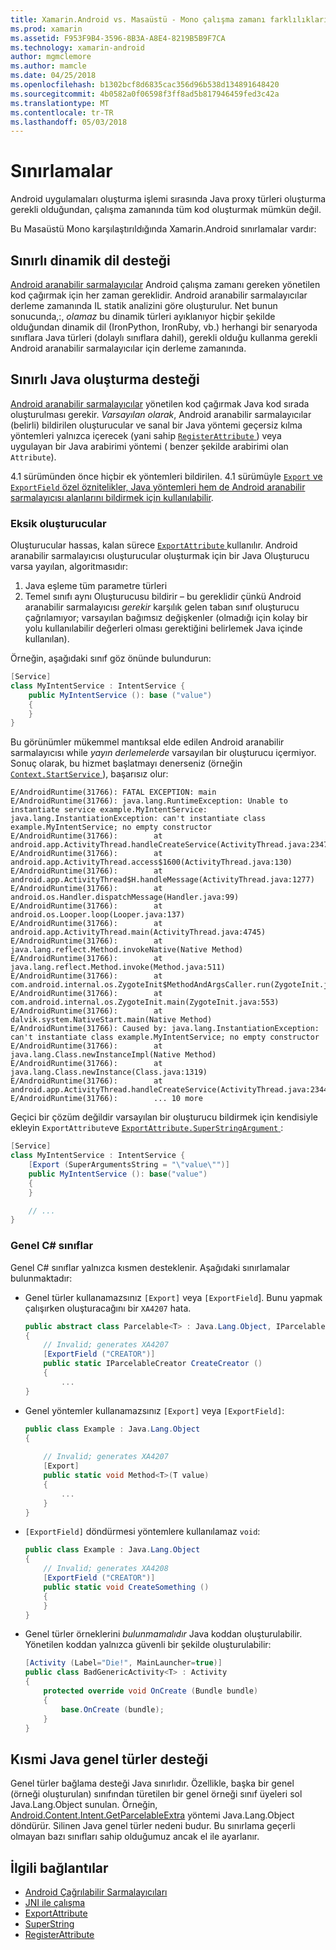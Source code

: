 ```yaml
---
title: Xamarin.Android vs. Masaüstü - Mono çalışma zamanı farklılıkları
ms.prod: xamarin
ms.assetid: F953F9B4-3596-8B3A-A8E4-8219B5B9F7CA
ms.technology: xamarin-android
author: mgmclemore
ms.author: mamcle
ms.date: 04/25/2018
ms.openlocfilehash: b1302bcf8d6835cac356d96b538d134891648420
ms.sourcegitcommit: 4b0582a0f06598f3ff8ad5b817946459fed3c42a
ms.translationtype: MT
ms.contentlocale: tr-TR
ms.lasthandoff: 05/03/2018
---
```

# <a name="limitations"></a>Sınırlamalar

Android uygulamaları oluşturma işlemi sırasında Java proxy türleri oluşturma gerekli olduğundan, çalışma zamanında tüm kod oluşturmak mümkün değil.

Bu Masaüstü Mono karşılaştırıldığında Xamarin.Android sınırlamalar vardır:


## <a name="limited-dynamic-language-support"></a>Sınırlı dinamik dil desteği

 [Android aranabilir sarmalayıcılar](~/android/platform/java-integration/android-callable-wrappers.md) Android çalışma zamanı gereken yönetilen kod çağırmak için her zaman gereklidir. Android aranabilir sarmalayıcılar derleme zamanında IL statik analizini göre oluşturulur. Net bunun sonucunda,:, *olamaz* bu dinamik türleri ayıklanıyor hiçbir şekilde olduğundan dinamik dil (IronPython, IronRuby, vb.) herhangi bir senaryoda sınıflara Java türleri (dolaylı sınıflara dahil), gerekli olduğu kullanma gerekli Android aranabilir sarmalayıcılar için derleme zamanında.


## <a name="limited-java-generation-support"></a>Sınırlı Java oluşturma desteği

[Android aranabilir sarmalayıcılar](~/android/platform/java-integration/android-callable-wrappers.md) yönetilen kod çağırmak Java kod sırada oluşturulması gerekir. *Varsayılan olarak*, Android aranabilir sarmalayıcılar (belirli) bildirilen oluşturucular ve sanal bir Java yöntemi geçersiz kılma yöntemleri yalnızca içerecek (yani sahip [ `RegisterAttribute` ](https://developer.xamarin.com/api/type/Android.Runtime.RegisterAttribute/)) veya uygulayan bir Java arabirimi yöntemi ( benzer şekilde arabirimi olan `Attribute`).
  
4.1 sürümünden önce hiçbir ek yöntemleri bildirilen. 4.1 sürümüyle [ `Export` ve `ExportField` özel öznitelikler, Java yöntemleri hem de Android aranabilir sarmalayıcısı alanlarını bildirmek için kullanılabilir](~/android/platform/java-integration/working-with-jni.md).

### <a name="missing-constructors"></a>Eksik oluşturucular

Oluşturucular hassas, kalan sürece [ `ExportAttribute` ](https://developer.xamarin.com/api/type/Java.Interop.ExportAttribute) kullanılır. Android aranabilir sarmalayıcısı oluşturucular oluşturmak için bir Java Oluşturucu varsa yayılan, algoritmasıdır:

1. Java eşleme tüm parametre türleri
2. Temel sınıfı aynı Oluşturucusu bildirir &ndash; bu gereklidir çünkü Android aranabilir sarmalayıcısı *gerekir* karşılık gelen taban sınıf oluşturucu çağrılamıyor; varsayılan bağımsız değişkenler (olmadığı için kolay bir yolu kullanılabilir değerleri olması gerektiğini belirlemek Java içinde kullanılan).

Örneğin, aşağıdaki sınıf göz önünde bulundurun:

```csharp
[Service]
class MyIntentService : IntentService {
    public MyIntentService (): base ("value")
    {
    }
}
```

Bu görünümler mükemmel mantıksal elde edilen Android aranabilir sarmalayıcısı while *yayın derlemelerde* varsayılan bir oluşturucu içermiyor. Sonuç olarak, bu hizmet başlatmayı denerseniz (örneğin [ `Context.StartService` ](https://developer.xamarin.com/api/member/Android.Content.Context.StartService/p/Android.Content.Intent/)), başarısız olur:

```shell
E/AndroidRuntime(31766): FATAL EXCEPTION: main
E/AndroidRuntime(31766): java.lang.RuntimeException: Unable to instantiate service example.MyIntentService: java.lang.InstantiationException: can't instantiate class example.MyIntentService; no empty constructor
E/AndroidRuntime(31766):        at android.app.ActivityThread.handleCreateService(ActivityThread.java:2347)
E/AndroidRuntime(31766):        at android.app.ActivityThread.access$1600(ActivityThread.java:130)
E/AndroidRuntime(31766):        at android.app.ActivityThread$H.handleMessage(ActivityThread.java:1277)
E/AndroidRuntime(31766):        at android.os.Handler.dispatchMessage(Handler.java:99)
E/AndroidRuntime(31766):        at android.os.Looper.loop(Looper.java:137)
E/AndroidRuntime(31766):        at android.app.ActivityThread.main(ActivityThread.java:4745)
E/AndroidRuntime(31766):        at java.lang.reflect.Method.invokeNative(Native Method)
E/AndroidRuntime(31766):        at java.lang.reflect.Method.invoke(Method.java:511)
E/AndroidRuntime(31766):        at com.android.internal.os.ZygoteInit$MethodAndArgsCaller.run(ZygoteInit.java:786)
E/AndroidRuntime(31766):        at com.android.internal.os.ZygoteInit.main(ZygoteInit.java:553)
E/AndroidRuntime(31766):        at dalvik.system.NativeStart.main(Native Method)
E/AndroidRuntime(31766): Caused by: java.lang.InstantiationException: can't instantiate class example.MyIntentService; no empty constructor
E/AndroidRuntime(31766):        at java.lang.Class.newInstanceImpl(Native Method)
E/AndroidRuntime(31766):        at java.lang.Class.newInstance(Class.java:1319)
E/AndroidRuntime(31766):        at android.app.ActivityThread.handleCreateService(ActivityThread.java:2344)
E/AndroidRuntime(31766):        ... 10 more
```

Geçici bir çözüm değildir varsayılan bir oluşturucu bildirmek için kendisiyle ekleyin `ExportAttribute`ve [ `ExportAttribute.SuperStringArgument` ](https://developer.xamarin.com/api/property/Java.Interop.ExportAttribute.SuperArgumentsString/): 

```csharp
[Service]
class MyIntentService : IntentService {
    [Export (SuperArgumentsString = "\"value\"")]
    public MyIntentService (): base("value")
    {
    }

    // ...
}
```


### <a name="generic-c-classes"></a>Genel C# sınıflar

Genel C# sınıflar yalnızca kısmen desteklenir. Aşağıdaki sınırlamalar bulunmaktadır:


-   Genel türler kullanamazsınız `[Export]` veya `[ExportField`]. Bunu yapmak çalışırken oluşturacağını bir `XA4207` hata.

    ```csharp
    public abstract class Parcelable<T> : Java.Lang.Object, IParcelable
    {
        // Invalid; generates XA4207
        [ExportField ("CREATOR")]
        public static IParcelableCreator CreateCreator ()
        {
            ...
    }
    ```

-   Genel yöntemler kullanamazsınız `[Export]` veya `[ExportField]`:

    ```csharp
    public class Example : Java.Lang.Object
    {
        
        // Invalid; generates XA4207
        [Export]
        public static void Method<T>(T value)
        {
            ...
        }
    }
    ```

-   `[ExportField]` döndürmesi yöntemlere kullanılamaz `void`:

    ```csharp
    public class Example : Java.Lang.Object
    {
        // Invalid; generates XA4208
        [ExportField ("CREATOR")]
        public static void CreateSomething ()
        {
        }
    }
    ```

-   Genel türler örneklerini _bulunmamalıdır_ Java koddan oluşturulabilir.
    Yönetilen koddan yalnızca güvenli bir şekilde oluşturulabilir:

    ```csharp
    [Activity (Label="Die!", MainLauncher=true)]
    public class BadGenericActivity<T> : Activity
    {
        protected override void OnCreate (Bundle bundle)
        {
            base.OnCreate (bundle);
        }
    }
    ```


## <a name="partial-java-generics-support"></a>Kısmi Java genel türler desteği

Genel türler bağlama desteği Java sınırlıdır. Özellikle, başka bir genel (örneği oluşturulan) sınıfından türetilen bir genel örneği sınıf üyeleri sol Java.Lang.Object sunulan. Örneğin, [Android.Content.Intent.GetParcelableExtra](https://developer.xamarin.com/api/member/Android.Content.Intent.GetParcelableExtra/p/System.String/) yöntemi Java.Lang.Object döndürür. Silinen Java genel türler nedeni budur.
Bu sınırlama geçerli olmayan bazı sınıfları sahip olduğumuz ancak el ile ayarlanır.


## <a name="related-links"></a>İlgili bağlantılar

- [Android Çağrılabilir Sarmalayıcıları](~/android/platform/java-integration/android-callable-wrappers.md)
- [JNI ile çalışma](~/android/platform/java-integration/working-with-jni.md)
- [ExportAttribute](https://developer.xamarin.com/api/type/Java.Interop.ExportAttribute/)
- [SuperString](https://developer.xamarin.com/api/property/Java.Interop.ExportAttribute.SuperArgumentsString/)
- [RegisterAttribute](https://developer.xamarin.com/api/type/Android.Runtime.RegisterAttribute/)
